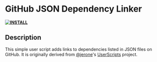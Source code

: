 # GitHub JSON Dependency Linker

**[![INSTALL](https://img.shields.io/badge/INSTALL-1.0.0-blue.svg?style=plastic)](https://github.com/aensley/github-json-dependency-linker/raw/master/GitHub_JSON_Dependency_Linker.user.js)**

## Description

This simple user script adds links to dependencies listed in JSON files on GitHub. It is originally derived from [@jerone](https://github.com/jerone)'s [UserScripts](https://github.com/jerone/UserScripts/tree/master/Github_JSON_Dependencies_Linker) project.